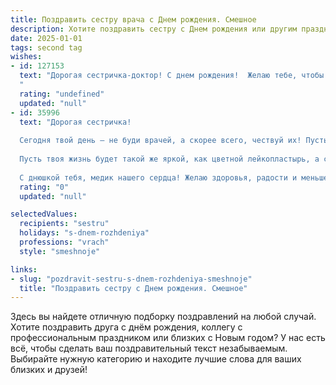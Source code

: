 ```yaml
---
title: Поздравить сестру врача c Днем рождения. Смешное
description: Хотите поздравить сестру c Днем рождения или другим праздником? Наш ИИ создаст незабываемое поздравление, а вы обязательно выделитесь среди других.  
date: 2025-01-01
tags: second tag
wishes:
- id: 127153
  text: "Дорогая сестричка-доктор! С днем рождения!  Желаю тебе, чтобы твои пациенты были здоровы как быки, а твой рабочий день заканчивался не позже, чем вечерние сериалы.  Пусть все твои диагнозы будут верны, а прогнозы – благоприятными, особенно прогноз на погоду в твоем отпуске!  И помни:  самое лучшее лекарство от плохого настроения – это вкусный торт и кружка хорошего кофе.  С праздником!
  "
  rating: "undefined"
  updated: "null"
- id: 35996
  text: "Дорогая сестричка!
  
  Сегодня твой день — не буди врачей, а скорее всего, чествуй их! Пусть в твоей жизни не будет ни одной пациентки, которая бы не отметила, что ты — лучший доктор на свете! Желаю тебе, чтобы каждый день был как бодрящий укол, полный позитива и радости, а все болезни разбегались при одном твоём взгляде!
  
  Пусть твоя жизнь будет такой же яркой, как цветной лейкопластырь, а счастье - таким же крепким, как твой запас бинтов! Не забывай, что даже самым стойким врачам иногда полезно сделать перерыв и отдохнуть — так что празднуй на полную катушку!
  
  С днюшкой тебя, медик нашего сердца! Желаю здоровья, радости и меньше \"вызовов на дом\"!"
  rating: "0"
  updated: "null"

selectedValues:
  recipients: "sestru"
  holidays: "s-dnem-rozhdeniya"
  professions: "vrach"
  style: "smeshnoje"

links:
- slug: "pozdravit-sestru-s-dnem-rozhdeniya-smeshnoje"
  title: "Поздравить сестру c Днем рождения. Смешное"
---
```


Здесь вы найдете отличную подборку поздравлений на любой случай. 
Хотите поздравить друга с днём рождения, коллегу с профессиональным праздником или близких с Новым годом? У нас есть всё, чтобы сделать ваш поздравительный текст незабываемым. Выбирайте нужную категорию и находите лучшие слова для ваших близких и друзей!
